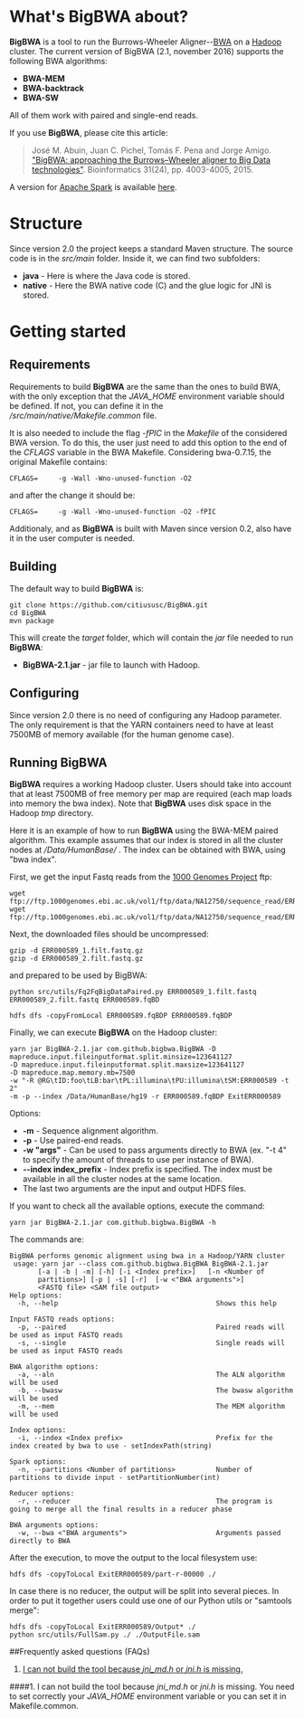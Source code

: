 # What's BigBWA about? #

**BigBWA** is a tool to run the Burrows-Wheeler Aligner--[BWA][1] on a [Hadoop][2] cluster. The current version of BigBWA (2.1, november 2016) supports the following BWA algorithms:


* **BWA-MEM**
* **BWA-backtrack**
* **BWA-SW**

All of them work with paired and single-end reads.

If you use **BigBWA**, please cite this article:

> José M. Abuin, Juan C. Pichel, Tomás F. Pena and Jorge Amigo. ["BigBWA: approaching the Burrows–Wheeler aligner to Big Data technologies"][4]. Bioinformatics 31(24), pp. 4003-4005, 2015.

A version for [Apache Spark][6] is available [here][7].

# Structure #
Since version 2.0 the project keeps a standard Maven structure. The source code is in the *src/main* folder. Inside it, we can find two subfolders:

* **java** - Here is where the Java code is stored.
* **native** - Here the BWA native code (C) and the glue logic for JNI is stored.

# Getting started #

## Requirements
Requirements to build **BigBWA** are the same than the ones to build BWA, with the only exception that the *JAVA_HOME* environment variable should be defined. If not, you can define it in the */src/main/native/Makefile.common* file. 

It is also needed to include the flag *-fPIC* in the *Makefile* of the considered BWA version. To do this, the user just need to add this option to the end of the *CFLAGS* variable in the BWA Makefile. Considering bwa-0.7.15, the original Makefile contains:

	CFLAGS=		-g -Wall -Wno-unused-function -O2

and after the change it should be:

	CFLAGS=		-g -Wall -Wno-unused-function -O2 -fPIC

Additionaly, and as **BigBWA** is built with Maven since version 0.2, also have it in the user computer is needed.

## Building
The default way to build **BigBWA** is:

	git clone https://github.com/citiususc/BigBWA.git
	cd BigBWA
	mvn package
		
This will create the *target* folder, which will contain the *jar* file needed to run **BigBWA**:

* **BigBWA-2.1.jar** - jar file to launch with Hadoop.

## Configuring
Since version 2.0 there is no need of configuring any Hadoop parameter. The only requirement is that the YARN containers need to have at least 7500MB of memory available (for the human genome case).

## Running BigBWA ##
**BigBWA** requires a working Hadoop cluster. Users should take into account that at least 7500MB of free memory per map are required (each map loads into memory the bwa index). Note that **BigBWA** uses disk space in the Hadoop *tmp* directory.

Here it is an example of how to run **BigBWA** using the BWA-MEM paired algorithm. This example assumes that our index is stored in all the cluster nodes at */Data/HumanBase/* . The index can be obtained with BWA, using "bwa index".

First, we get the input Fastq reads from the [1000 Genomes Project][3] ftp:

	wget ftp://ftp.1000genomes.ebi.ac.uk/vol1/ftp/data/NA12750/sequence_read/ERR000589_1.filt.fastq.gz
	wget ftp://ftp.1000genomes.ebi.ac.uk/vol1/ftp/data/NA12750/sequence_read/ERR000589_2.filt.fastq.gz
	
Next, the downloaded files should be uncompressed:

	gzip -d ERR000589_1.filt.fastq.gz
	gzip -d ERR000589_2.filt.fastq.gz
	
and prepared to be used by BigBWA:

	python src/utils/Fq2FqBigDataPaired.py ERR000589_1.filt.fastq ERR000589_2.filt.fastq ERR000589.fqBD

	hdfs dfs -copyFromLocal ERR000589.fqBDP ERR000589.fqBDP
	
Finally, we can execute **BigBWA** on the Hadoop cluster:

	yarn jar BigBWA-2.1.jar com.github.bigbwa.BigBWA -D mapreduce.input.fileinputformat.split.minsize=123641127
	-D mapreduce.input.fileinputformat.split.maxsize=123641127
	-D mapreduce.map.memory.mb=7500
	-w "-R @RG\tID:foo\tLB:bar\tPL:illumina\tPU:illumina\tSM:ERR000589 -t 2"
	-m -p --index /Data/HumanBase/hg19 -r ERR000589.fqBDP ExitERR000589

Options:

* **-m** - Sequence alignment algorithm.
* **-p** - Use paired-end reads.
* **-w "args"** - Can be used to pass arguments directly to BWA (ex. "-t 4" to specify the amount of threads to use per instance of BWA).
* **--index index_prefix** - Index prefix is specified. The index must be available in all the cluster nodes at the same location.
* The last two arguments are the input and output HDFS files.


If you want to check all the available options, execute the command:

	yarn jar BigBWA-2.1.jar com.github.bigbwa.BigBWA -h
	
The commands are:

    BigBWA performs genomic alignment using bwa in a Hadoop/YARN cluster
     usage: yarn jar --class com.github.bigbwa.BigBWA BigBWA-2.1.jar
           [-a | -b | -m] [-h] [-i <Index prefix>]   [-n <Number of
           partitions>] [-p | -s] [-r]  [-w <"BWA arguments">]
           <FASTQ file> <SAM file output>
    Help options: 
      -h, --help                                       Shows this help
    
    Input FASTQ reads options: 
      -p, --paired                                     Paired reads will be used as input FASTQ reads
      -s, --single                                     Single reads will be used as input FASTQ reads
    
    BWA algorithm options: 
      -a, --aln                                        The ALN algorithm will be used
      -b, --bwasw                                      The bwasw algorithm will be used
      -m, --mem                                        The MEM algorithm will be used
    
    Index options: 
      -i, --index <Index prefix>                       Prefix for the index created by bwa to use - setIndexPath(string)
    
    Spark options: 
      -n, --partitions <Number of partitions>          Number of partitions to divide input - setPartitionNumber(int)
    
    Reducer options: 
      -r, --reducer                                    The program is going to merge all the final results in a reducer phase
    
    BWA arguments options: 
      -w, --bwa <"BWA arguments">                      Arguments passed directly to BWA

After the execution, to move the output to the local filesystem use: 

	hdfs dfs -copyToLocal ExitERR000589/part-r-00000 ./
	
In case there is no reducer, the output will be split into several pieces. In order to put it together users could use one of our Python utils or "samtools merge":

	hdfs dfs -copyToLocal ExitERR000589/Output* ./
	python src/utils/FullSam.py ./ ./OutputFile.sam
	
##Frequently asked questions (FAQs)

1. [I can not build the tool because *jni_md.h* or *jni.h* is missing.](#building1)

####<a name="building1"></a>1. I can not build the tool because *jni_md.h* or *jni.h* is missing.
You need to set correctly your *JAVA_HOME* environment variable or you can set it in Makefile.common.

[1]: https://github.com/lh3/bwa
[2]: https://hadoop.apache.org/
[3]: http://www.1000genomes.org/
[4]: http://dx.doi.org/10.1093%2Fbioinformatics%2Fbtv506
[6]: http://spark.apache.org/
[7]: https://github.com/citiususc/SparkBWA
